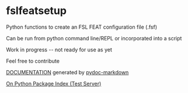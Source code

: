 # fslfeatsetup
 
Python functions to create an FSL FEAT configuration file (.fsf)

Can be run from python command line/REPL or incorporated into a script

Work in progress -- not ready for use as yet

Feel free to contribute

[DOCUMENTATION](build/docs/content/api-documentation.md) generated by [pydoc-markdown](https://github.com/NiklasRosenstein/pydoc-markdown)

[On Python Package Index (Test Server)](https://test.pypi.org/project/fslfeatsetup/)
